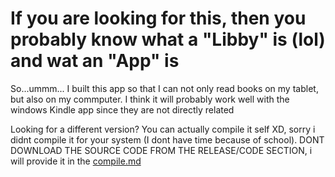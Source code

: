 # If you are looking for this, then you probably know what a "Libby" is (lol) and wat an "App" is


So...ummm... I built this app so that I can not only read books on my tablet, but also on my commputer. I think it will probably work well with the windows Kindle app since they are not directly related



Looking for a different version? You can actually compile it self XD, sorry i didnt compile it for your system (I dont have time because of school). DONT DOWNLOAD THE SOURCE CODE FROM THE RELEASE/CODE SECTION, i will provide it in the [compile.md](https://github.com/uptownzombi21/Libby-Electron-App/blob/main/compile.md)
